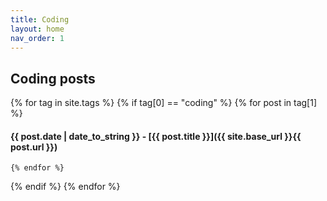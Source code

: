 ```yaml
---
title: Coding
layout: home
nav_order: 1
---
```


## Coding posts
{% for tag in site.tags %}
  {% if tag[0] == "coding" %}
    {% for post in tag[1] %}
#### {{ post.date | date_to_string }} - [{{ post.title }}]({{ site.base_url }}{{ post.url }})

    {% endfor %}
  {% endif %}
{% endfor %}